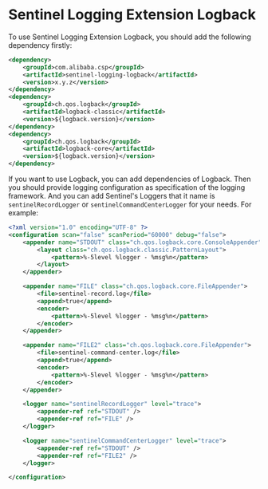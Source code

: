 # Sentinel Logging Extension Logback

To use Sentinel Logging Extension Logback, you should add the following dependency firstly:

```xml
<dependency>
    <groupId>com.alibaba.csp</groupId>
    <artifactId>sentinel-logging-logback</artifactId>
    <version>x.y.z</version>
</dependency>
<dependency>
    <groupId>ch.qos.logback</groupId>
    <artifactId>logback-classic</artifactId>
    <version>${logback.version}</version>
</dependency>
<dependency>
    <groupId>ch.qos.logback</groupId>
    <artifactId>logback-core</artifactId>
    <version>${logback.version}</version>
</dependency>
```
If you want to use Logback, you can add dependencies of Logback.
Then you should provide logging configuration as specification of the logging framework. 
And you can add Sentinel's Loggers that it name is `sentinelRecordLogger` or `sentinelCommandCenterLogger` for your needs. For example: 

```xml
<?xml version="1.0" encoding="UTF-8" ?>
<configuration scan="false" scanPeriod="60000" debug="false">
    <appender name="STDOUT" class="ch.qos.logback.core.ConsoleAppender">
        <layout class="ch.qos.logback.classic.PatternLayout">
            <pattern>%-5level %logger - %msg%n</pattern>
        </layout>
    </appender>

    <appender name="FILE" class="ch.qos.logback.core.FileAppender">
        <file>sentinel-record.log</file>
        <append>true</append>
        <encoder>
            <pattern>%-5level %logger - %msg%n</pattern>
        </encoder>
    </appender>

    <appender name="FILE2" class="ch.qos.logback.core.FileAppender">
        <file>sentinel-command-center.log</file>
        <append>true</append>
        <encoder>
            <pattern>%-5level %logger - %msg%n</pattern>
        </encoder>
    </appender>

    <logger name="sentinelRecordLogger" level="trace">
        <appender-ref ref="STDOUT" />
        <appender-ref ref="FILE" />
    </logger>

    <logger name="sentinelCommandCenterLogger" level="trace">
        <appender-ref ref="STDOUT" />
        <appender-ref ref="FILE2" />
    </logger>

</configuration>
```


